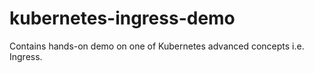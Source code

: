 # kubernetes-ingress-demo
Contains hands-on demo on one of Kubernetes advanced concepts i.e. Ingress.
